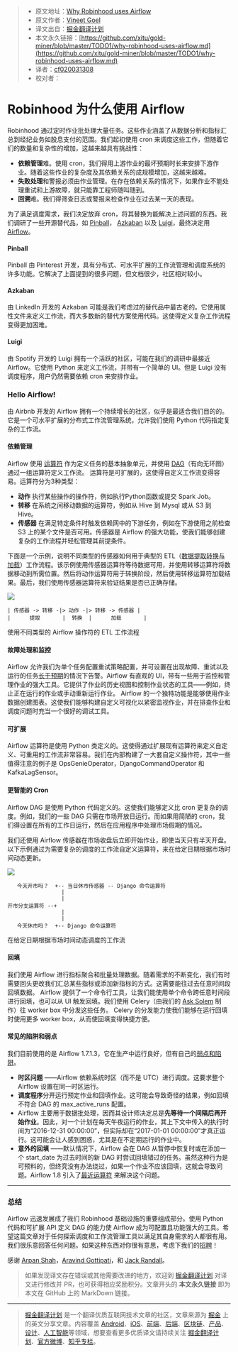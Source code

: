 > * 原文地址：[Why Robinhood uses Airflow](https://robinhood.engineering/why-robinhood-uses-airflow-aed13a9a90c8)
> * 原文作者：[Vineet Goel](https://robinhood.engineering/@vineetgoel?source=post_header_lockup)
> * 译文出自：[掘金翻译计划](https://github.com/xitu/gold-miner)
> * 本文永久链接：[https://github.com/xitu/gold-miner/blob/master/TODO1/why-robinhood-uses-airflow.md](https://github.com/xitu/gold-miner/blob/master/TODO1/why-robinhood-uses-airflow.md)
> * 译者：[cf020031308](https://github.com/cf020031308)
> * 校对者：

# Robinhood 为什么使用 Airflow

Robinhood 通过定时作业批处理大量任务。这些作业涵盖了从数据分析和指标汇总到经纪业务如股息支付的范围。我们起初使用 cron 来调度这些工作，但随着它们的数量和复杂性的增加，这越来越具有挑战性：

*   **依赖管理**难。使用 cron，我们得用上游作业的最坏预期时长来安排下游作业。随着这些作业的复杂度及其依赖关系的成规模增加，这越来越难。
*   **失败处理**和警报必须由作业管理。在存在依赖关系的情况下，如果作业不能处理重试和上游故障，就只能靠工程师随叫随到。
*   **回溯**难。我们得筛查日志或警报来检查作业在过去某一天的表现。

为了满足调度需求，我们决定放弃 cron，将其替换为能解决上述问题的东西。我们调研了一些开源替代品，如 [Pinball](https://github.com/pinterest/pinball)， [Azkaban](https://azkaban.github.io/) 以及 [Luigi](https://github.com/spotify/luigi)，最终决定用 [Airflow](http://pythonhosted.org/airflow/index.html)。

#### Pinball

Pinball 由 Pinterest 开发，具有分布式、可水平扩展的工作流管理和调度系统的许多功能。它解决了上面提到的很多问题，但文档很少，社区相对较小。

#### Azkaban

由 LinkedIn 开发的 Azkaban 可能是我们考虑过的替代品中最古老的。它使用属性文件来定义工作流，而大多数新的替代方案使用代码。这使得定义复杂工作流程变得更加困难。

#### Luigi

由 Spotify 开发的 Luigi 拥有一个活跃的社区，可能在我们的调研中最接近 Airflow。它使用 Python 来定义工作流，并带有一个简单的 UI。但是 Luigi 没有调度程序，用户仍然需要依赖 cron 来安排作业。

### Hello Airflow!

由 Airbnb 开发的 Airflow 拥有一个持续增长的社区，似乎是最适合我们目的的。它是一个可水平扩展的分布式工作流管理系统，允许我们使用 Python 代码指定复杂的工作流。

#### 依赖管理

Airflow 使用 [运算符](https://airflow.incubator.apache.org/concepts.html#operators) 作为定义任务的基本抽象单元，并使用 [DAG](https://airflow.incubator.apache.org/concepts.html#dags)（有向无环图）通过一组运算符定义工作流。 运算符是可扩展的，这使得自定义工作流变得容易。运算符分为3种类型：

*   **动作** 执行某些操作的操作符，例如执行Python函数或提交 Spark Job。
*   **转移** 在系统之间移动数据的运算符，例如从 Hive 到 Mysql 或从 S3 到 Hive。
*   **传感器** 在满足特定条件时触发依赖网中的下游任务，例如在下游使用之前检查 S3 上的某个文件是否可用。传感器是 Airflow 的强大功能，使我们能够创建复杂的工作流程并轻松管理其前提条件。

下面是一个示例，说明不同类型的传感器如何用于典型的 ETL（[数据提取转换与加载](https://en.wikipedia.org/wiki/Extract,_transform,_load)）工作流程。该示例使用传感器运算符等待数据可用，并使用转移运算符将数据移动到所需位置。然后将动作运算符用于转换阶段，然后使用转移运算符加载结果。最后，我们使用传感器运算符来验证结果是否已正确存储。

![](https://cdn-images-1.medium.com/max/800/1*CcxrRbffqn45YwGglCyexw.png)

```
| 传感器 -> 转移 -|> 动作 -|> 转移 -> 传感器 |
|      提取       |  转换  |      加载       |
```

使用不同类型的 Airflow 操作符的 ETL 工作流程

#### 故障处理和监控

Airflow 允许我们为单个任务配置重试策略配置，并可设置在出现故障、重试以及运行的任务[长于预期](https://airflow.incubator.apache.org/concepts.html#slas)的情况下告警。Airflow 有直观的 UI，带有一些用于监控和管理作业的强大工具。它提供了作业的历史视图和控制作业状态的工具——例如，终止正在运行的作业或手动重新运行作业。 Airflow 的一个独特功能是能够使用作业数据创建图表。这使我们能够构建自定义可视化以紧密监视作业，并在排查作业和调度问题时充当一个很好的调试工具。

#### 可扩展

Airflow 运算符是使用 Python 类定义的。这使得通过扩展现有运算符来定义自定义、可重用的工作流非常容易。我们在内部构建了一大套自定义操作符，其中一些值得注意的例子是 OpsGenieOperator，DjangoCommandOperator 和 KafkaLagSensor。

#### 更智能的 Cron

Airflow DAG 是使用 Python 代码定义的。这使我们能够定义比 cron 更复杂的调度。例如，我们的一些 DAG 只需在市场开放日运行。而如果用简陋的 cron，我们得设置在所有的工作日运行，然后在应用程序中处理市场假期的情况。

我们还使用 Airflow 传感器在市场收盘后立即开始作业，即使当天只有半天开盘。以下示例通过为需要复杂的调度的工作流自定义运算符，来在给定日期根据市场时间动态更新。

![](https://cdn-images-1.medium.com/max/800/1*avVioxXl1jTrnC0rj0oEYA.png)

```
   今天开市吗？  +-- 当日休市传感器 -- Django 命令运算符
                 |
                 |
开市分支运算符 --+
                 |
                 |
   今天休市吗？  +-- Django 命令运算符
```

在给定日期根据市场时间动态调度的工作流

#### 回填

我们使用 Airflow 进行指标聚合和批量处理数据。随着需求的不断变化，我们有时需要回头更改我们汇总某些指标或添加新指标的方式。这需要能往过去任意时间段回填数据。 Airflow 提供了一个命令行工具，让我们能使用单个命令跨任意时间段进行回填，也可以从 UI 触发回填。我们使用 Celery（由我们的 [Ask Solem](https://medium.com/@asksol) 制作）往 worker box 中分发这些任务。 Celery 的分发能力使我们能够在运行回填时使用更多 worker box，从而使回填变得快捷方便。

#### 常见的陷阱和弱点

我们目前使用的是 Airflow 1.7.1.3，它在生产中运行良好，但有自己的[弱点和陷阱](https://cwiki.apache.org/confluence/display/AIRFLOW/Common+Pitfalls)。

*   **时区问题** ——Airflow 依赖系统时区（而不是 UTC）进行调度。这要求整个 Airflow 设置在同一时区运行。
*   **调度程序**分开运行预定作业和回填作业。这可能会导致奇怪的结果，例如回填不符合 DAG 的 max_active_runs 配置。
*   Airflow 主要用于数据批处理，因而其设计师决定总是**先等待一个间隔后再开始作业**。因此，对一个计划在每天午夜运行的作业，其上下文中传入的执行时间为“2016-12-31 00:00:00”，但实际却在“2017-01-01 00:00:00”才真正运行。这可能会让人感到困惑，尤其是在不定期运行的作业中。
*   **意外的回填** ——默认情况下，Airflow 会在 DAG 从暂停中恢复时或在添加一个 start_date 为过去时间的新 DAG 时尝试回填错过的任务。虽然这种行为是可预料的，但终究没有办法绕过，如果一个作业不应该回填，这就会导致问题。Airflow 1.8 引入了[最近运算符](https://github.com/apache/incubator-airflow/blob/master/airflow/operators/latest_only_operator.py) 来解决这个问题。

* * *

### 总结

Airflow 迅速发展成了我们 Robinhood 基础设施的重要组成部分。使用 Python 代码和可扩展 API 定义 DAG 的能力使 Airflow 成为可配置且功能强大的工具。希望这篇文章对于任何探索调度和工作流管理工具以满足其自身需求的人都很有用。我们很乐意回答任何问题。如果这种东西对你很有意思，考虑下我们的[招聘](https://boards.greenhouse.io/robinhood#.WQqFh1PyvUI)！

感谢 [Arpan Shah](https://medium.com/@arpanshah29?source=post_page)，[Aravind Gottipati](https://medium.com/@aravindg?source=post_page)，和 [Jack Randall](https://medium.com/@thejgr?source=post_page)。

> 如果发现译文存在错误或其他需要改进的地方，欢迎到 [掘金翻译计划](https://github.com/xitu/gold-miner) 对译文进行修改并 PR，也可获得相应奖励积分。文章开头的 **本文永久链接** 即为本文在 GitHub 上的 MarkDown 链接。


---

> [掘金翻译计划](https://github.com/xitu/gold-miner) 是一个翻译优质互联网技术文章的社区，文章来源为 [掘金](https://juejin.im) 上的英文分享文章。内容覆盖 [Android](https://github.com/xitu/gold-miner#android)、[iOS](https://github.com/xitu/gold-miner#ios)、[前端](https://github.com/xitu/gold-miner#前端)、[后端](https://github.com/xitu/gold-miner#后端)、[区块链](https://github.com/xitu/gold-miner#区块链)、[产品](https://github.com/xitu/gold-miner#产品)、[设计](https://github.com/xitu/gold-miner#设计)、[人工智能](https://github.com/xitu/gold-miner#人工智能)等领域，想要查看更多优质译文请持续关注 [掘金翻译计划](https://github.com/xitu/gold-miner)、[官方微博](http://weibo.com/juejinfanyi)、[知乎专栏](https://zhuanlan.zhihu.com/juejinfanyi)。
